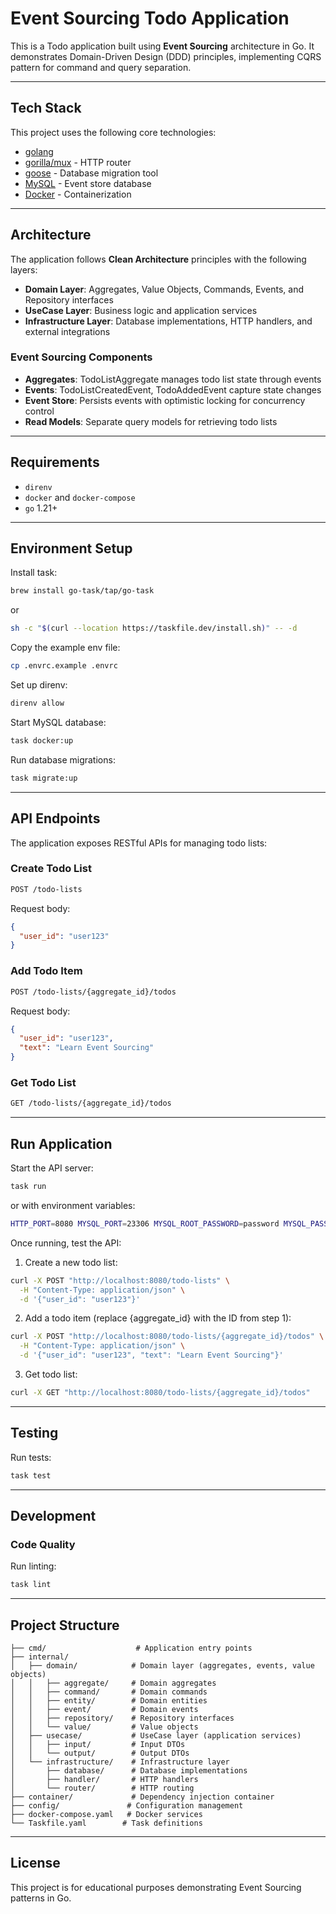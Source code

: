 # Event Sourcing Todo Application

This is a Todo application built using **Event Sourcing** architecture in Go.
It demonstrates Domain-Driven Design (DDD) principles, implementing CQRS pattern for command and query separation.

---

## Tech Stack

This project uses the following core technologies:
- [golang](https://go.dev/)
- [gorilla/mux](https://github.com/gorilla/mux) - HTTP router
- [goose](https://github.com/pressly/goose) - Database migration tool
- [MySQL](https://www.mysql.com/) - Event store database
- [Docker](https://www.docker.com/) - Containerization

---

## Architecture

The application follows **Clean Architecture** principles with the following layers:

- **Domain Layer**: Aggregates, Value Objects, Commands, Events, and Repository interfaces
- **UseCase Layer**: Business logic and application services
- **Infrastructure Layer**: Database implementations, HTTP handlers, and external integrations

### Event Sourcing Components

- **Aggregates**: TodoListAggregate manages todo list state through events
- **Events**: TodoListCreatedEvent, TodoAddedEvent capture state changes
- **Event Store**: Persists events with optimistic locking for concurrency control
- **Read Models**: Separate query models for retrieving todo lists

---

## Requirements

- `direnv`
- `docker` and `docker-compose`
- `go` 1.21+

---

## Environment Setup

Install task:
```bash
brew install go-task/tap/go-task
```
or
```bash
sh -c "$(curl --location https://taskfile.dev/install.sh)" -- -d
```

Copy the example env file:
```bash
cp .envrc.example .envrc
```

Set up direnv:
```bash
direnv allow
```

Start MySQL database:
```bash
task docker:up
```

Run database migrations:
```bash
task migrate:up
```

---

## API Endpoints

The application exposes RESTful APIs for managing todo lists:

### Create Todo List
```bash
POST /todo-lists
```
Request body:
```json
{
  "user_id": "user123"
}
```

### Add Todo Item
```bash
POST /todo-lists/{aggregate_id}/todos
```
Request body:
```json
{
  "user_id": "user123",
  "text": "Learn Event Sourcing"
}
```

### Get Todo List
```bash
GET /todo-lists/{aggregate_id}/todos
```

---

## Run Application

Start the API server:
```bash
task run
```
or with environment variables:
```bash
HTTP_PORT=8080 MYSQL_PORT=23306 MYSQL_ROOT_PASSWORD=password MYSQL_PASSWORD=test MYSQL_DATABASE=event MYSQL_USER=test MYSQL_HOST=127.0.0.1 go run main.go
```

Once running, test the API:

1. Create a new todo list:
```bash
curl -X POST "http://localhost:8080/todo-lists" \
  -H "Content-Type: application/json" \
  -d '{"user_id": "user123"}'
```

2. Add a todo item (replace {aggregate_id} with the ID from step 1):
```bash
curl -X POST "http://localhost:8080/todo-lists/{aggregate_id}/todos" \
  -H "Content-Type: application/json" \
  -d '{"user_id": "user123", "text": "Learn Event Sourcing"}'
```

3. Get todo list:
```bash
curl -X GET "http://localhost:8080/todo-lists/{aggregate_id}/todos"
```

---

## Testing

Run tests:
```bash
task test
```

---

## Development

### Code Quality

Run linting:
```bash
task lint
```

---

## Project Structure

```
├── cmd/                    # Application entry points
├── internal/
│   ├── domain/            # Domain layer (aggregates, events, value objects)
│   │   ├── aggregate/     # Domain aggregates
│   │   ├── command/       # Domain commands
│   │   ├── entity/        # Domain entities
│   │   ├── event/         # Domain events
│   │   ├── repository/    # Repository interfaces
│   │   └── value/         # Value objects
│   ├── usecase/           # UseCase layer (application services)
│   │   ├── input/         # Input DTOs
│   │   └── output/        # Output DTOs
│   └── infrastructure/    # Infrastructure layer
│       ├── database/      # Database implementations
│       ├── handler/       # HTTP handlers
│       └── router/        # HTTP routing
├── container/             # Dependency injection container
├── config/               # Configuration management
├── docker-compose.yaml   # Docker services
└── Taskfile.yaml        # Task definitions
```

---

## License

This project is for educational purposes demonstrating Event Sourcing patterns in Go.